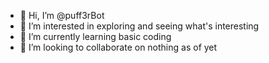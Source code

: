 - 👋 Hi, I’m @puff3rBot
- 👀 I’m interested in exploring and seeing what's interesting
- 🌱 I’m currently learning basic coding
- 💞️ I’m looking to collaborate on nothing as of yet

<!---
puff3rBot/puff3rBot is a ✨ special ✨ repository because its `README.md` (this file) appears on your GitHub profile.
You can click the Preview link to take a look at your changes.
--->
